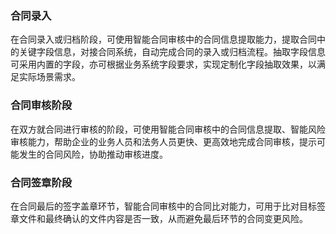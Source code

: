 ### 合同录入

在合同录入或归档阶段，可使用智能合同审核中的合同信息提取能力，提取合同中的关键字段信息，对接合同系统，自动完成合同的录入或归档流程。抽取字段信息可采用内置的字段，亦可根据业务系统字段要求，实现定制化字段抽取效果，以满足实际场景需求。

### 合同审核阶段    

在双方就合同进行审核的阶段，可使用智能合同审核中的合同信息提取、智能风险审核能力，帮助企业的业务人员和法务人员更快、更高效地完成合同审核，提示可能发生的合同风险，协助推动审核进度。

### 合同签章阶段 

在合同最后的签字盖章环节，智能合同审核中的合同比对能力，可用于比对目标签章文件和最终确认的文件内容是否一致，从而避免最后环节的合同变更风险。

